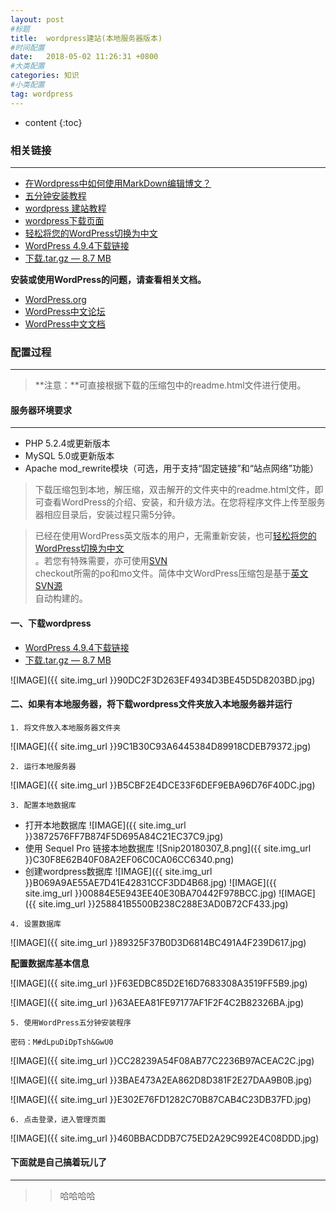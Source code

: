 ```yaml
---
layout: post
#标题
title:  wordpress建站(本地服务器版本)
#时间配置
date:   2018-05-02 11:26:31 +0800
#大类配置
categories: 知识
#小类配置
tag: wordpress
---
```

 
* content
{:toc}

 
### 相关链接
---

* <a href="https://www.zhihu.com/question/28276750" target="_blank">在Wordpress中如何使用MarkDown编辑博文？</a><br>
* <a href="https://codex.wordpress.org/zh-cn:安装_WordPress#.E8.91.97.E5.90.8D.E7.9A.845.E5.88.86.E5.AE.89.E8.A3.85" target="_blank">五分钟安装教程</a><br>
* <a href="https://jingyan.baidu.com/article/b0b63dbf1523cb4a4930705f.html" target="_blank">wordpress 建站教程</a><br>
* <a href="https://cn.wordpress.org/txt-download/" target="_blank">wordpress下载页面</a><br>
* <a href="https://cn.wordpress.org/switching/" target="_blank">轻松将您的WordPress切换为中文</a><br>
* <a href="https://cn.wordpress.org/wordpress-4.9.4-zh_CN.zip" target="_blank">WordPress 4.9.4下载链接</a><br>
* <a href="https://cn.wordpress.org/wordpress-4.9.4-zh_CN.tar.gz" target="_blank">下载.tar.gz — 8.7 MB</a><br>

**安装或使用WordPress的问题，请查看相关文档。**
* <a href="http://wordpress.org/" target="_blank">WordPress.org</a><br>
* <a href="http://zh-cn.forums.wordpress.org/" target="_blank">WordPress中文论坛</a><br>
* <a href="http://codex.wordpress.org/zh-cn:Main_Page" target="_blank">WordPress中文文档</a><br>

### 配置过程
---

> **注意：**可直接根据下载的压缩包中的readme.html文件进行使用。

#### 服务器环境要求
---
* PHP 5.2.4或更新版本
* MySQL 5.0或更新版本
* Apache mod_rewrite模块（可选，用于支持“固定链接”和“站点网络”功能）

> 下载压缩包到本地，解压缩，双击解开的文件夹中的readme.html文件，即可查看WordPress的介绍、安装，和升级方法。在您将程序文件上传至服务器相应目录后，安装过程只需5分钟。

> 已经在使用WordPress英文版本的用户，无需重新安装，也可<a href="https://cn.wordpress.org/switching/" target="_blank">轻松将您的WordPress切换为中文</a><br>。若您有特殊需要，亦可使用<a href="https://i18n.svn.wordpress.org/zh_CN/" target="_blank">SVN</a><br> checkout所需的po和mo文件。简体中文WordPress压缩包是基于<a href="https://core.svn.wordpress.org/" target="_blank">英文SVN源</a><br>自动构建的。


#### 一、下载wordpress

* <a href="https://cn.wordpress.org/wordpress-4.9.4-zh_CN.zip" target="_blank">WordPress 4.9.4下载链接</a><br>
* <a href="https://cn.wordpress.org/wordpress-4.9.4-zh_CN.tar.gz" target="_blank">下载.tar.gz — 8.7 MB</a><br>

![IMAGE]({{ site.img_url }}90DC2F3D263EF4934D3BE45D5D8203BD.jpg)

#### 二、如果有本地服务器，将下载wordpress文件夹放入本地服务器并运行

`1. 将文件放入本地服务器文件夹`

![IMAGE]({{ site.img_url }}9C1B30C93A6445384D89918CDEB79372.jpg)

`2. 运行本地服务器`

![IMAGE]({{ site.img_url }}B5CBF2E4DCE33F6DEF9EBA96D76F40DC.jpg)

`3. 配置本地数据库`

* 打开本地数据库
![IMAGE]({{ site.img_url }}3872576FF7B874F5D695A84C21EC37C9.jpg)
* 使用 Sequel Pro 链接本地数据库
![Snip20180307_8.png]({{ site.img_url }}C30F8E62B40F08A2EF06C0CA06CC6340.png)
* 创建wordpress数据库
![IMAGE]({{ site.img_url }}B069A9AE55AE7D41E42831CCF3DD4B68.jpg)
![IMAGE]({{ site.img_url }}00884E5E943EE40E30BA70442F978BCC.jpg)
![IMAGE]({{ site.img_url }}258841B5500B238C288E3AD0B72CF433.jpg)

`4. 设置数据库`

![IMAGE]({{ site.img_url }}89325F37B0D3D6814BC491A4F239D617.jpg)

**配置数据库基本信息**

![IMAGE]({{ site.img_url }}F63EDBC85D2E16D7683308A3519FF5B9.jpg)

![IMAGE]({{ site.img_url }}63AEEA81FE97177AF1F2F4C2B82326BA.jpg)

`5. 使用WordPress五分钟安装程序`

`密码：M#dLpuDiDpTsh&GwU0`

![IMAGE]({{ site.img_url }}CC28239A54F08AB77C2236B97ACEAC2C.jpg)

![IMAGE]({{ site.img_url }}3BAE473A2EA862D8D381F2E27DAA9B0B.jpg)

![IMAGE]({{ site.img_url }}E302E76FD1282C70B87CAB4C23DB37FD.jpg)

`6. 点击登录，进入管理页面`

![IMAGE]({{ site.img_url }}460BBACDDB7C75ED2A29C992E4C08DDD.jpg)



#### 下面就是自己搞着玩儿了
---

>> 哈哈哈哈